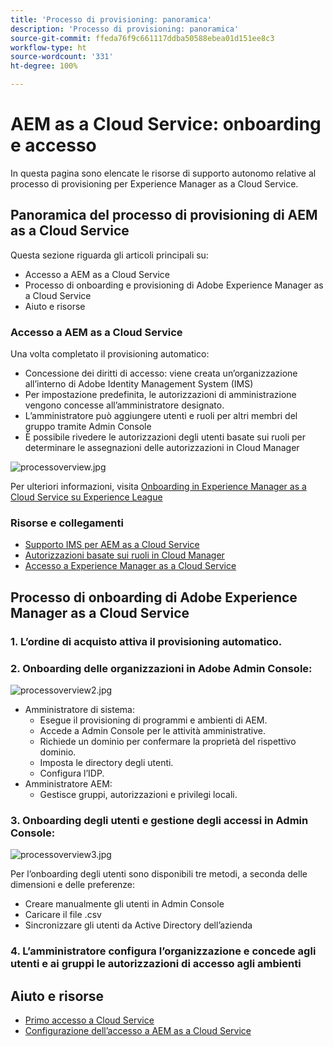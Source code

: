 ```yaml
---
title: 'Processo di provisioning: panoramica'
description: 'Processo di provisioning: panoramica'
source-git-commit: ffeda76f9c661117ddba50588ebea01d151ee8c3
workflow-type: ht
source-wordcount: '331'
ht-degree: 100%

---
```



# AEM as a Cloud Service: onboarding e accesso

In questa pagina sono elencate le risorse di supporto autonomo relative al processo di provisioning per Experience Manager as a Cloud Service.

## Panoramica del processo di provisioning di AEM as a Cloud Service

Questa sezione riguarda gli articoli principali su:

* Accesso a AEM as a Cloud Service
* Processo di onboarding e provisioning di Adobe Experience Manager as a Cloud Service
* Aiuto e risorse


### Accesso a AEM as a Cloud Service

Una volta completato il provisioning automatico:

* Concessione dei diritti di accesso: viene creata un’organizzazione all’interno di Adobe Identity Management System (IMS)
* Per impostazione predefinita, le autorizzazioni di amministrazione vengono concesse all’amministratore designato.
* L’amministratore può aggiungere utenti e ruoli per altri membri del gruppo tramite Admin Console
* È possibile rivedere le autorizzazioni degli utenti basate sui ruoli per determinare le assegnazioni delle autorizzazioni in Cloud Manager

![processoverview.jpg](assets/processOverview.jpg)


Per ulteriori informazioni, visita [Onboarding in Experience Manager as a Cloud Service su Experience League](https://experienceleague.adobe.com/docs/experience-manager-cloud-service/onboarding/home.html?lang=it)

### Risorse e collegamenti

* [Supporto IMS per AEM as a Cloud Service](https://experienceleague.adobe.com/docs/experience-manager-cloud-service/security/ims-support.html?lang=it)
* [Autorizzazioni basate sui ruoli in Cloud Manager](https://experienceleague.adobe.com/docs/experience-manager-cloud-service/onboarding/what-is-required/role-based-permissions.html?lang=it#what-is-required)
* [Accesso a Experience Manager as a Cloud Service](https://experienceleague.adobe.com/docs/experience-manager-cloud-service/onboarding/getting-access/navigation.html?lang=it#getting-access)


## Processo di onboarding di Adobe Experience Manager as a Cloud Service

### 1. L’ordine di acquisto attiva il provisioning automatico.

### 2. Onboarding delle organizzazioni in Adobe Admin Console:

![processoverview2.jpg](assets/processOverview2.jpg)

* Amministratore di sistema:
   * Esegue il provisioning di programmi e ambienti di AEM.
   * Accede a Admin Console per le attività amministrative.
   * Richiede un dominio per confermare la proprietà del rispettivo dominio.
   * Imposta le directory degli utenti.
   * Configura l’IDP.
* Amministratore AEM:
   * Gestisce gruppi, autorizzazioni e privilegi locali.

### 3. Onboarding degli utenti e gestione degli accessi in Admin Console:

![processoverview3.jpg](assets/processOverview3.jpg)

Per l’onboarding degli utenti sono disponibili tre metodi, a seconda delle dimensioni e delle preferenze:
* Creare manualmente gli utenti in Admin Console
* Caricare il file .csv
* Sincronizzare gli utenti da Active Directory dell’azienda

### 4. L’amministratore configura l’organizzazione e concede agli utenti e ai gruppi le autorizzazioni di accesso agli ambienti

## Aiuto e risorse

* [Primo accesso a Cloud Service](/help/journey-onboarding/sysadmin/learning-path-aem-users.md)
* [Configurazione dell’accesso a AEM as a Cloud Service](https://experienceleague.adobe.com/docs/experience-manager-learn/cloud-service/accessing/overview.html?lang=it#accessing)
